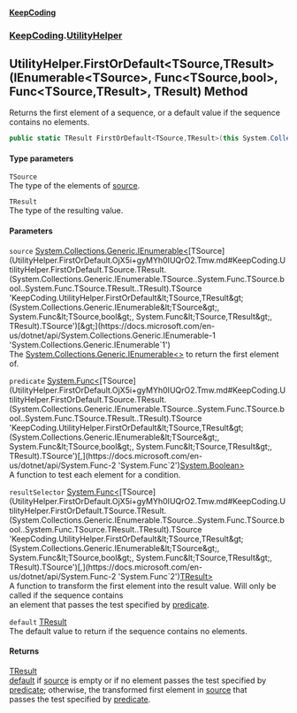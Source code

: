 #### [KeepCoding](index.md 'index')
### [KeepCoding](KeepCoding.md 'KeepCoding').[UtilityHelper](UtilityHelper.md 'KeepCoding.UtilityHelper')
## UtilityHelper.FirstOrDefault&lt;TSource,TResult&gt;(IEnumerable&lt;TSource&gt;, Func&lt;TSource,bool&gt;, Func&lt;TSource,TResult&gt;, TResult) Method
Returns the first element of a sequence, or a default value if the sequence contains no elements.
```csharp
public static TResult FirstOrDefault<TSource,TResult>(this System.Collections.Generic.IEnumerable<TSource> source, System.Func<TSource,bool> predicate, System.Func<TSource,TResult> resultSelector, TResult @default);
```
#### Type parameters
<a name='KeepCoding.UtilityHelper.FirstOrDefault.TSource.TResult.(System.Collections.Generic.IEnumerable.TSource..System.Func.TSource.bool..System.Func.TSource.TResult..TResult).TSource'></a>
`TSource`  
The type of the elements of [source](UtilityHelper.FirstOrDefault.OjX5i+gyMYh0IUQrO2.Tmw.md#KeepCoding.UtilityHelper.FirstOrDefault.TSource.TResult.(System.Collections.Generic.IEnumerable.TSource..System.Func.TSource.bool..System.Func.TSource.TResult..TResult).source 'KeepCoding.UtilityHelper.FirstOrDefault&lt;TSource,TResult&gt;(System.Collections.Generic.IEnumerable&lt;TSource&gt;, System.Func&lt;TSource,bool&gt;, System.Func&lt;TSource,TResult&gt;, TResult).source').
  
<a name='KeepCoding.UtilityHelper.FirstOrDefault.TSource.TResult.(System.Collections.Generic.IEnumerable.TSource..System.Func.TSource.bool..System.Func.TSource.TResult..TResult).TResult'></a>
`TResult`  
The type of the resulting value.
  
#### Parameters
<a name='KeepCoding.UtilityHelper.FirstOrDefault.TSource.TResult.(System.Collections.Generic.IEnumerable.TSource..System.Func.TSource.bool..System.Func.TSource.TResult..TResult).source'></a>
`source` [System.Collections.Generic.IEnumerable&lt;](https://docs.microsoft.com/en-us/dotnet/api/System.Collections.Generic.IEnumerable-1 'System.Collections.Generic.IEnumerable`1')[TSource](UtilityHelper.FirstOrDefault.OjX5i+gyMYh0IUQrO2.Tmw.md#KeepCoding.UtilityHelper.FirstOrDefault.TSource.TResult.(System.Collections.Generic.IEnumerable.TSource..System.Func.TSource.bool..System.Func.TSource.TResult..TResult).TSource 'KeepCoding.UtilityHelper.FirstOrDefault&lt;TSource,TResult&gt;(System.Collections.Generic.IEnumerable&lt;TSource&gt;, System.Func&lt;TSource,bool&gt;, System.Func&lt;TSource,TResult&gt;, TResult).TSource')[&gt;](https://docs.microsoft.com/en-us/dotnet/api/System.Collections.Generic.IEnumerable-1 'System.Collections.Generic.IEnumerable`1')  
The [System.Collections.Generic.IEnumerable&lt;&gt;](https://docs.microsoft.com/en-us/dotnet/api/System.Collections.Generic.IEnumerable-1 'System.Collections.Generic.IEnumerable`1') to return the first element of.
  
<a name='KeepCoding.UtilityHelper.FirstOrDefault.TSource.TResult.(System.Collections.Generic.IEnumerable.TSource..System.Func.TSource.bool..System.Func.TSource.TResult..TResult).predicate'></a>
`predicate` [System.Func&lt;](https://docs.microsoft.com/en-us/dotnet/api/System.Func-2 'System.Func`2')[TSource](UtilityHelper.FirstOrDefault.OjX5i+gyMYh0IUQrO2.Tmw.md#KeepCoding.UtilityHelper.FirstOrDefault.TSource.TResult.(System.Collections.Generic.IEnumerable.TSource..System.Func.TSource.bool..System.Func.TSource.TResult..TResult).TSource 'KeepCoding.UtilityHelper.FirstOrDefault&lt;TSource,TResult&gt;(System.Collections.Generic.IEnumerable&lt;TSource&gt;, System.Func&lt;TSource,bool&gt;, System.Func&lt;TSource,TResult&gt;, TResult).TSource')[,](https://docs.microsoft.com/en-us/dotnet/api/System.Func-2 'System.Func`2')[System.Boolean](https://docs.microsoft.com/en-us/dotnet/api/System.Boolean 'System.Boolean')[&gt;](https://docs.microsoft.com/en-us/dotnet/api/System.Func-2 'System.Func`2')  
A function to test each element for a condition.
  
<a name='KeepCoding.UtilityHelper.FirstOrDefault.TSource.TResult.(System.Collections.Generic.IEnumerable.TSource..System.Func.TSource.bool..System.Func.TSource.TResult..TResult).resultSelector'></a>
`resultSelector` [System.Func&lt;](https://docs.microsoft.com/en-us/dotnet/api/System.Func-2 'System.Func`2')[TSource](UtilityHelper.FirstOrDefault.OjX5i+gyMYh0IUQrO2.Tmw.md#KeepCoding.UtilityHelper.FirstOrDefault.TSource.TResult.(System.Collections.Generic.IEnumerable.TSource..System.Func.TSource.bool..System.Func.TSource.TResult..TResult).TSource 'KeepCoding.UtilityHelper.FirstOrDefault&lt;TSource,TResult&gt;(System.Collections.Generic.IEnumerable&lt;TSource&gt;, System.Func&lt;TSource,bool&gt;, System.Func&lt;TSource,TResult&gt;, TResult).TSource')[,](https://docs.microsoft.com/en-us/dotnet/api/System.Func-2 'System.Func`2')[TResult](UtilityHelper.FirstOrDefault.OjX5i+gyMYh0IUQrO2.Tmw.md#KeepCoding.UtilityHelper.FirstOrDefault.TSource.TResult.(System.Collections.Generic.IEnumerable.TSource..System.Func.TSource.bool..System.Func.TSource.TResult..TResult).TResult 'KeepCoding.UtilityHelper.FirstOrDefault&lt;TSource,TResult&gt;(System.Collections.Generic.IEnumerable&lt;TSource&gt;, System.Func&lt;TSource,bool&gt;, System.Func&lt;TSource,TResult&gt;, TResult).TResult')[&gt;](https://docs.microsoft.com/en-us/dotnet/api/System.Func-2 'System.Func`2')  
A function to transform the first element into the result value. Will only be called if the sequence contains  
an element that passes the test specified by [predicate](UtilityHelper.FirstOrDefault.OjX5i+gyMYh0IUQrO2.Tmw.md#KeepCoding.UtilityHelper.FirstOrDefault.TSource.TResult.(System.Collections.Generic.IEnumerable.TSource..System.Func.TSource.bool..System.Func.TSource.TResult..TResult).predicate 'KeepCoding.UtilityHelper.FirstOrDefault&lt;TSource,TResult&gt;(System.Collections.Generic.IEnumerable&lt;TSource&gt;, System.Func&lt;TSource,bool&gt;, System.Func&lt;TSource,TResult&gt;, TResult).predicate').
  
<a name='KeepCoding.UtilityHelper.FirstOrDefault.TSource.TResult.(System.Collections.Generic.IEnumerable.TSource..System.Func.TSource.bool..System.Func.TSource.TResult..TResult).default'></a>
`default` [TResult](UtilityHelper.FirstOrDefault.OjX5i+gyMYh0IUQrO2.Tmw.md#KeepCoding.UtilityHelper.FirstOrDefault.TSource.TResult.(System.Collections.Generic.IEnumerable.TSource..System.Func.TSource.bool..System.Func.TSource.TResult..TResult).TResult 'KeepCoding.UtilityHelper.FirstOrDefault&lt;TSource,TResult&gt;(System.Collections.Generic.IEnumerable&lt;TSource&gt;, System.Func&lt;TSource,bool&gt;, System.Func&lt;TSource,TResult&gt;, TResult).TResult')  
The default value to return if the sequence contains no elements.
  
#### Returns
[TResult](UtilityHelper.FirstOrDefault.OjX5i+gyMYh0IUQrO2.Tmw.md#KeepCoding.UtilityHelper.FirstOrDefault.TSource.TResult.(System.Collections.Generic.IEnumerable.TSource..System.Func.TSource.bool..System.Func.TSource.TResult..TResult).TResult 'KeepCoding.UtilityHelper.FirstOrDefault&lt;TSource,TResult&gt;(System.Collections.Generic.IEnumerable&lt;TSource&gt;, System.Func&lt;TSource,bool&gt;, System.Func&lt;TSource,TResult&gt;, TResult).TResult')  
[default](UtilityHelper.FirstOrDefault.OjX5i+gyMYh0IUQrO2.Tmw.md#KeepCoding.UtilityHelper.FirstOrDefault.TSource.TResult.(System.Collections.Generic.IEnumerable.TSource..System.Func.TSource.bool..System.Func.TSource.TResult..TResult).default 'KeepCoding.UtilityHelper.FirstOrDefault&lt;TSource,TResult&gt;(System.Collections.Generic.IEnumerable&lt;TSource&gt;, System.Func&lt;TSource,bool&gt;, System.Func&lt;TSource,TResult&gt;, TResult).default') if [source](UtilityHelper.FirstOrDefault.OjX5i+gyMYh0IUQrO2.Tmw.md#KeepCoding.UtilityHelper.FirstOrDefault.TSource.TResult.(System.Collections.Generic.IEnumerable.TSource..System.Func.TSource.bool..System.Func.TSource.TResult..TResult).source 'KeepCoding.UtilityHelper.FirstOrDefault&lt;TSource,TResult&gt;(System.Collections.Generic.IEnumerable&lt;TSource&gt;, System.Func&lt;TSource,bool&gt;, System.Func&lt;TSource,TResult&gt;, TResult).source') is empty or if no element passes the test specified by  
                [predicate](UtilityHelper.FirstOrDefault.OjX5i+gyMYh0IUQrO2.Tmw.md#KeepCoding.UtilityHelper.FirstOrDefault.TSource.TResult.(System.Collections.Generic.IEnumerable.TSource..System.Func.TSource.bool..System.Func.TSource.TResult..TResult).predicate 'KeepCoding.UtilityHelper.FirstOrDefault&lt;TSource,TResult&gt;(System.Collections.Generic.IEnumerable&lt;TSource&gt;, System.Func&lt;TSource,bool&gt;, System.Func&lt;TSource,TResult&gt;, TResult).predicate'); otherwise, the transformed first element in [source](UtilityHelper.FirstOrDefault.OjX5i+gyMYh0IUQrO2.Tmw.md#KeepCoding.UtilityHelper.FirstOrDefault.TSource.TResult.(System.Collections.Generic.IEnumerable.TSource..System.Func.TSource.bool..System.Func.TSource.TResult..TResult).source 'KeepCoding.UtilityHelper.FirstOrDefault&lt;TSource,TResult&gt;(System.Collections.Generic.IEnumerable&lt;TSource&gt;, System.Func&lt;TSource,bool&gt;, System.Func&lt;TSource,TResult&gt;, TResult).source') that  
                passes the test specified by [predicate](UtilityHelper.FirstOrDefault.OjX5i+gyMYh0IUQrO2.Tmw.md#KeepCoding.UtilityHelper.FirstOrDefault.TSource.TResult.(System.Collections.Generic.IEnumerable.TSource..System.Func.TSource.bool..System.Func.TSource.TResult..TResult).predicate 'KeepCoding.UtilityHelper.FirstOrDefault&lt;TSource,TResult&gt;(System.Collections.Generic.IEnumerable&lt;TSource&gt;, System.Func&lt;TSource,bool&gt;, System.Func&lt;TSource,TResult&gt;, TResult).predicate').

